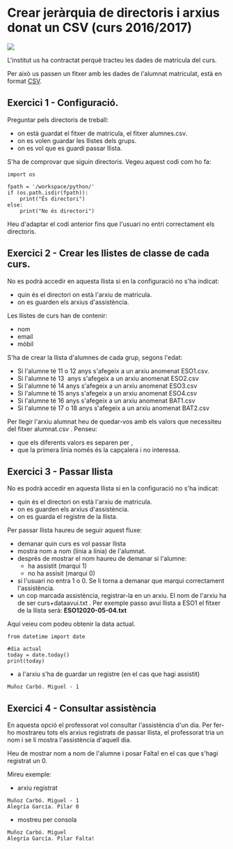 # Crear jeràrquia de directoris i arxius donat un CSV (curs 2016/2017)

![](https://cdn.memegenerator.es/imagenes/memes/full/18/1/18012436.jpg)

L'institut us ha contractat perquè tracteu les dades de matrícula del curs.

Per això us passen un fitxer amb les dades de l'alumnat matriculat, està en format [CSV](https://ca.wikipedia.org/wiki/CSV).


## Exercici 1 - Configuració. 

Preguntar pels directoris de treball:

- on està guardat el fitxer de matrícula, el fitxer alumnes.csv.
- on es volen guardar les llistes dels grups.
- on es vol que es guardi passar llista.

S'ha de comprovar que siguin directoris. Vegeu aquest codi com ho fa:

```python3
import os

fpath = '/workspace/python/'
if (os.path.isdir(fpath)):
    print("És directori")
else:
    print("No és directori")
```
Heu d'adaptar el codi anterior fins que l'usuari no entri correctament els directoris.

## Exercici 2 - Crear les llistes de classe de cada curs. 

No es podrà accedir en aquesta llista si en la configuració no s'ha indicat:
- quin és el directori on està l'arxiu de matricula.
- on es guarden els arxius d'assistència.

Les llistes de curs han de contenir:

- nom
- email
- mòbil

S'ha de crear la llista d'alumnes de cada grup, segons l'edat:
- Si l'alumne té 11 o 12 anys s'afegeix a un arxiu anomenat ESO1.csv.
- Si l'alumne té 13  anys s'afegeix a un arxiu anomenat ESO2.csv
- Si l'alumne té 14 anys s'afegeix a un arxiu anomenat ESO3.csv
- Si l'alumne té 15 anys s'afegeix a un arxiu anomenat ESO4.csv
- Si l'alumne té 16 anys s'afegeix a un arxiu anomenat BAT1.csv
- Si l'alumne té 17 o 18 anys s'afegeix a un arxiu anomenat BAT2.csv

Per llegir l'arxiu alumnat heu de quedar-vos amb els valors que necessiteu del fitxer alumnat.csv . Penseu:
- que els diferents valors es separen per ,
- que la primera línia només és la capçalera i no interessa.

## Exercici 3 - Passar llista

No es podrà accedir en aquesta llista si en la configuració no s'ha indicat:
- quin és el directori on està l'arxiu de matricula.
- on es guarden els arxius d'assistència.
- on es guarda el registre de la llista.

Per passar llista haureu de seguir aquest fluxe:

- demanar quin curs es vol passar llista
- mostra nom a nom (línia a línia) de l'alumnat. 
- després de mostrar el nom haureu de demanar si l'alumne:
  - ha assistit (marqui 1)
  - no ha assisit (marqui 0)
- si l'usuari no entra 1 o 0. Se li torna a demanar que marqui correctament l'assistència.
- un cop marcada assistència, registrar-la en un arxiu. El nom de l'arxiu ha de ser curs+dataavui.txt . Per exemple passo avui llista a ESO1 el fitxer de la llista serà: **ESO12020-05-04.txt**

Aquí veieu com podeu obtenir la data actual.
```python3=
from datetime import date

#dia actual
today = date.today()
print(today)
```
- a l'arxiu s'ha de guardar un registre (en el cas que hagi assistit)
```text=
Muñoz Carbó. Miguel - 1
```

## Exercici 4 - Consultar assistència

En aquesta opció el professorat vol consultar l'assistència d'un dia. Per fer-ho mostrareu tots els arxius registrats de passar llista, el professorat tria un nom i se li mostra l'assistència d'aquell dia.         

Heu de mostrar nom a nom de l'alumne i posar Falta! en el cas que s'hagi registrat un 0.

Mireu exemple:
- arxiu registrat
```text=
Muñoz Carbó. Miguel - 1
Alegría García. Pilar 0
```
- mostreu per consola
```text=
Muñoz Carbó. Miguel 
Alegría García. Pilar Falta!
``` 


